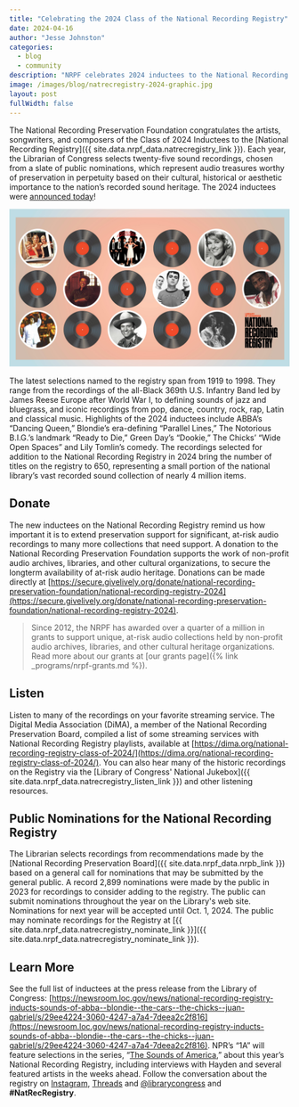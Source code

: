 ```yaml
---
title: "Celebrating the 2024 Class of the National Recording Registry"
date: 2024-04-16
author: "Jesse Johnston"
categories: 
  - blog
  - community
description: "NRPF celebrates 2024 inductees to the National Recording Registry. The Librarian of Congress, Carla Hayden, has announced the selection of 25 additions to the registry, chosen for their signifance to the cultural, historical, or aesthetic importance to the nation's recorded sound heritage."
image: /images/blog/natrecregistry-2024-graphic.jpg
layout: post
fullWidth: false
---
```


The National Recording Preservation Foundation congratulates
the artists, songwriters, and composers of the Class of 2024 Inductees
to the [National Recording Registry]({{ site.data.nrpf_data.natrecregistry_link }}).
Each year, the Librarian of Congress selects twenty-five sound recordings,
chosen from a slate of public nominations, which represent audio treasures
worthy of preservation in perpetuity based on their cultural, historical or aesthetic
importance to the nation’s recorded sound heritage.
The 2024 inductees were [announced today](https://newsroom.loc.gov/news/national-recording-registry-inducts-sounds-of-abba--blondie--the-cars--the-chicks--juan-gabriel/s/29ee4224-3060-4247-a7a4-7deea2c2f816)!

![National Recording Registry 2024 Inductees Announced. Press graphic by the Library of Congress.](/images/blog/natrecregistry-2024-graphic.jpg)

The latest selections named to the registry span from 1919 to 1998. They range from
the recordings of the all-Black 369th U.S. Infantry Band led by James Reese Europe
after World War I, to defining sounds of jazz and bluegrass, and iconic recordings from
pop, dance, country, rock, rap, Latin and classical music.
Highlights of the 2024 inductees include ABBA’s “Dancing Queen,”
Blondie’s era-defining “Parallel Lines,” The Notorious B.I.G.’s
landmark “Ready to Die,” Green Day’s “Dookie,” The Chicks’ “Wide Open Spaces” and
Lily Tomlin’s comedy.
The recordings selected for addition to the National Recording Registry in 2024
bring the number of titles on the registry to 650,
representing a small portion of the national library’s vast recorded
sound collection of nearly 4 million items.

## Donate

The new inductees on the National Recording Registry remind us
how important it is to extend preservation support for significant, at-risk
audio recordings to many more collections that need support.
A donation to the National Recording Preservation Foundation supports the work of non-profit audio archives, libraries, and other cultural organizations, to secure the longterm availability of at-risk audio heritage. Donations can be made directly at [https://secure.givelively.org/donate/national-recording-preservation-foundation/national-recording-registry-2024](https://secure.givelively.org/donate/national-recording-preservation-foundation/national-recording-registry-2024).

> Since 2012, the NRPF has awarded over a quarter of a million in grants
> to support unique, at-risk audio collections held by non-profit
> audio archives, libraries, and other cultural heritage organizations.
> Read more about our grants at [our grants page]({% link _programs/nrpf-grants.md %}).

## Listen

Listen to many of the recordings on your favorite streaming service.
The Digital Media Association (DiMA), a member of the National Recording Preservation Board, compiled a list
of some streaming services with National Recording Registry playlists, available at
[https://dima.org/national-recording-registry-class-of-2024/](https://dima.org/national-recording-registry-class-of-2024/).
You can also hear many of the historic recordings on the Registry via the [Library of Congress' National Jukebox]({{ site.data.nrpf_data.natrecregistry_listen_link }}) and other listening resources.

## Public Nominations for the National Recording Registry

The Librarian selects recordings from
recommendations made by the [National Recording Preservation Board]({{ site.data.nrpf_data.nrpb_link }})
based on a general call for nominations that may be submitted by the general public.
A record 2,899 nominations were made by the public in 2023 for recordings to consider
adding to the registry. The public can submit nominations throughout the year on the
Library's web site. Nominations for next year will be accepted until Oct. 1, 2024. The
public may nominate recordings for the Registry at [{{ site.data.nrpf_data.natrecregistry_nominate_link }}]({{ site.data.nrpf_data.natrecregistry_nominate_link }}).

## Learn More

See the full list of inductees at the press release from the Library of Congress: [https://newsroom.loc.gov/news/national-recording-registry-inducts-sounds-of-abba--blondie--the-cars--the-chicks--juan-gabriel/s/29ee4224-3060-4247-a7a4-7deea2c2f816](https://newsroom.loc.gov/news/national-recording-registry-inducts-sounds-of-abba--blondie--the-cars--the-chicks--juan-gabriel/s/29ee4224-3060-4247-a7a4-7deea2c2f816). NPR’s “1A” will feature selections in the series, “[The Sounds of America](https://the1a.org/series/the-sounds-of-america/),” about this year’s National Recording Registry, including interviews with Hayden and several featured artists in the weeks ahead. Follow the conversation about the registry on [Instagram](https://www.instagram.com/librarycongress), [Threads](https://www.threads.net/@librarycongress?hl=en) and [@librarycongress](https://twitter.com/librarycongress) and **#NatRecRegistry**.

